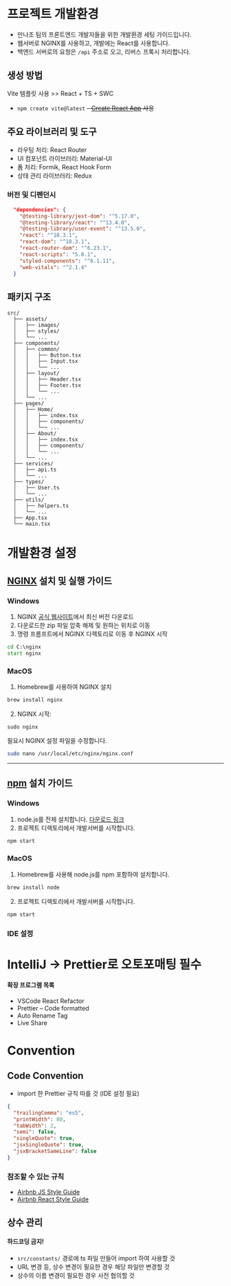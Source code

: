 # 프로젝트 개발환경
- 만나조 팀의 프론트엔드 개발자들을 위한 개발환경 세팅 가이드입니다.
- 웹서버로 NGINX를 사용하고, 개발에는 React를 사용합니다.
- 백엔드 서버로의 요청은 `/api` 주소로 오고, 리버스 프록시 처리합니다.

## 생성 방법
Vite 템플릿 사용 >> React + TS + SWC
- `npm create vite@latest`
~~- [Create React App](https://create-react-app.dev/) 사용~~


## 주요 라이브러리 및 도구
- 라우팅 처리: React Router
- UI 컴포넌트 라이브러리: Material-UI
- 폼 처리: Formik, React Hook Form
- 상태 관리 라이브러리: Redux

### 버전 및 디펜던시

```json
  "dependencies": {
    "@testing-library/jest-dom": "^5.17.0",
    "@testing-library/react": "^13.4.0",
    "@testing-library/user-event": "^13.5.0",
    "react": "^18.3.1",
    "react-dom": "^18.3.1",
    "react-router-dom": "^6.23.1",
    "react-scripts": "5.0.1",
    "styled-components": "^6.1.11",
    "web-vitals": "^2.1.4"
  }
```

## 패키지 구조
```
src/
  ├── assets/
  │   ├── images/
  │   ├── styles/
  │   └── ...
  ├── components/
  │   ├── common/
  │   │   ├── Button.tsx
  │   │   ├── Input.tsx
  │   │   └── ...
  │   ├── layout/
  │   │   ├── Header.tsx
  │   │   ├── Footer.tsx
  │   │   └── ...
  │   └── ...
  ├── pages/
  │   ├── Home/
  │   │   ├── index.tsx
  │   │   ├── components/
  │   │   └── ...
  │   ├── About/
  │   │   ├── index.tsx
  │   │   ├── components/
  │   │   └── ...
  │   └── ...
  ├── services/
  │   ├── api.ts
  │   └── ...
  ├── types/
  │   ├── User.ts
  │   └── ...
  ├── utils/
  │   ├── helpers.ts
  │   └── ...
  ├── App.tsx
  └── main.tsx
```

# 개발환경 설정
## [NGINX](https://nginx.org/en/download.html) 설치 및 실행 가이드

### Windows
1. NGINX [공식 웹사이트]([NGINX](https://nginx.org/en/download.html))에서 최신 버전 다운로드
2. 다운로드한 zip 파일 압축 해제 및 원하는 위치로 이동
3. 명령 프롬프트에서 NGINX 디렉토리로 이동 후 NGINX 시작
```cmd
cd C:\nginx
start nginx
```

### MacOS
1. Homebrew를 사용하여 NGINX 설치
```bash
brew install nginx
```
2. NGINX 시작:
```
sudo nginx
```
필요시 NGINX 설정 파일을 수정합니다.
```bash
sudo nano /usr/local/etc/nginx/nginx.conf
```

---
## [npm](https://nodejs.org/en) 설치 가이드
### Windows
1. node.js를 전체 설치합니다. [다운로드 링크](https://nginx.org/en/download.html)
2. 프로젝트 디렉토리에서 개발서버를 시작합니다.
```bash
npm start
```
### MacOS
1. Homebrew를 사용해 node.js를 npm 포함하여 설치합니다.
``` bash
brew install node
```
2. 프로젝트 디렉토리에서 개발서버를 시작합니다.
```bash
npm start
```
### IDE 설정
# IntelliJ -> Prettier로 오토포매팅 필수
#### 확장 프로그램 목록
- VSCode React Refactor
- Prettier – Code formatted
- Auto Rename Tag
- Live Share

# Convention
## Code Convention
- import 한 Prettier 규칙 따를 것 (IDE 설정 필요)
```json
{
  "trailingComma": "es5",
  "printWidth": 80,
  "tabWidth": 2,
  "semi": false,
  "singleQuote": true,
  "jsxSingleQuote": true,
  "jsxBracketSameLine": false
}
```
### 참조할 수 있는 규칙
- [Airbnb JS Style Guide](https://github.com/airbnb/javascript)
- [Airbnb React Style Guide](https://github.com/airbnb/javascript/blob/master/react/README.md)

## 상수 관리
#### 하드코딩 금지!
- `src/constants/` 경로에 ts 파일 만들어 import 하여 사용할 것
- URL 변경 등, 상수 변경이 필요한 경우 해당 파일만 변경할 것
- 상수의 이름 변경이 필요한 경우 사전 협의할 것